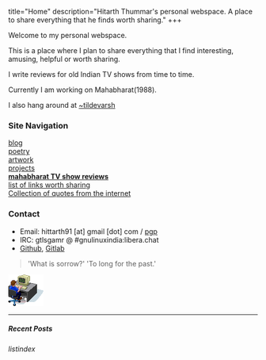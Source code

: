 title="Home"
description="Hitarth Thummar's personal webspace. A place to share everything that he finds worth sharing."
+++

Welcome to my personal webspace.

<!-- homepagepointer -->

This is a place where I plan to share everything that
I find interesting, amusing, helpful or worth sharing. 

I write reviews for old Indian TV shows
from time to time.

Currently I am working on Mahabharat(1988). 

I also hang around at [~tildevarsh](https://tildevarsh.in)

### Site Navigation

 [blog](/blog)  
 [poetry](/poems)  
 [artwork](/artwork)  
 [projects](/projects)  
 [**mahabharat TV show reviews**](/mahabharat)  
 [list of links worth sharing](/blog/interesting_links.html)  
 [Collection of quotes from the internet](/static/internet_quotes.txt)

### Contact
* Email: hittarth91 [at] gmail [dot] com / [pgp](/static/key.txt)
* IRC: gtlsgamr @ #gnulinuxindia:libera.chat
* [Github](https://github.com/gtlsgamr), [Gitlab](https://gitlab.com/gtlsgamr)

>'What is sorrow?' 'To long for the past.'

![](static/images/guycomputer.gif) 

---------------------------------------------
##### Recent Posts
$listindex$
